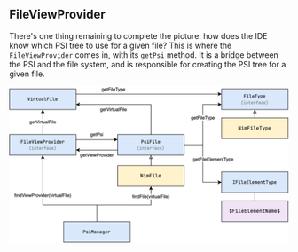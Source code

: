 ## FileViewProvider

There's one thing remaining to complete the picture: how does the IDE know which PSI tree
to use for a given file? This is where the `FileViewProvider` comes in, with its
`getPsi` method. It is a bridge between the PSI and the file system, and is responsible
for creating the PSI tree for a given file.

<p style="text-align: center">
  <img src="./images/fileviewprovider.png" alt="FileViewProvider" width="650"/>
</p>
